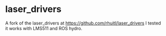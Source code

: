 laser_drivers
=============

A fork of the laser_drivers at https://github.com/rhuitl/laser_drivers
I tested it works with LMS511 and ROS hydro.

